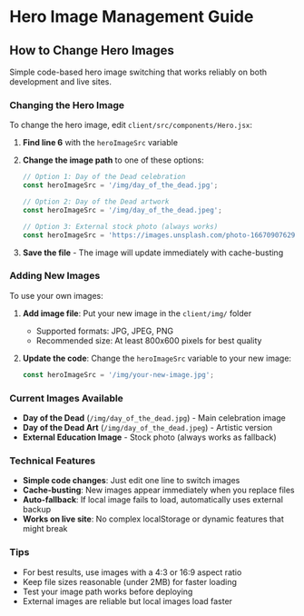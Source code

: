 # Hero Image Management Guide

## How to Change Hero Images

Simple code-based hero image switching that works reliably on both development and live sites.

### Changing the Hero Image
To change the hero image, edit `client/src/components/Hero.jsx`:

1. **Find line 6** with the `heroImageSrc` variable
2. **Change the image path** to one of these options:
   ```javascript
   // Option 1: Day of the Dead celebration
   const heroImageSrc = '/img/day_of_the_dead.jpg';
   
   // Option 2: Day of the Dead artwork
   const heroImageSrc = '/img/day_of_the_dead.jpeg';
   
   // Option 3: External stock photo (always works)
   const heroImageSrc = 'https://images.unsplash.com/photo-1667090762902-bd8ee938d3d5?q=80&w=1740&auto=format&fit=crop&ixlib=rb-4.1.0&ixid=M3wxMjA3fDB8MHxwaG90by1wYWdlfHx8fGVufDB8fHx8fA%3D%3D';
   ```

3. **Save the file** - The image will update immediately with cache-busting

### Adding New Images
To use your own images:

1. **Add image file**: Put your new image in the `client/img/` folder
   - Supported formats: JPG, JPEG, PNG
   - Recommended size: At least 800x600 pixels for best quality

2. **Update the code**: Change the `heroImageSrc` variable to your new image:
   ```javascript
   const heroImageSrc = '/img/your-new-image.jpg';
   ```

### Current Images Available
- **Day of the Dead** (`/img/day_of_the_dead.jpg`) - Main celebration image
- **Day of the Dead Art** (`/img/day_of_the_dead.jpeg`) - Artistic version
- **External Education Image** - Stock photo (always works as fallback)

### Technical Features
- **Simple code changes**: Just edit one line to switch images
- **Cache-busting**: New images appear immediately when you replace files
- **Auto-fallback**: If local image fails to load, automatically uses external backup
- **Works on live site**: No complex localStorage or dynamic features that might break

### Tips
- For best results, use images with a 4:3 or 16:9 aspect ratio
- Keep file sizes reasonable (under 2MB) for faster loading
- Test your image path works before deploying
- External images are reliable but local images load faster